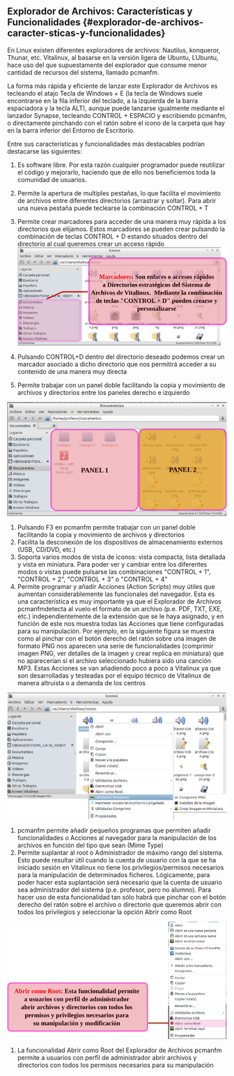 ## Explorador de Archivos: Características y Funcionalidades {#explorador-de-archivos-caracter-sticas-y-funcionalidades}

En Linux existen diferentes exploradores de archivos: Nautilus, konqueror, Thunar, etc. Vitalinux, al basarse en la versión ligera de Ubuntu, LUbuntu, hace uso del que supuestamente del explorador que consume menor cantidad de recursos del sistema, llamado pcmanfm.

La forma más rápida y eficiente de lanzar este Explorador de Archivos es tecleando el atajo Tecla de Windows + E (la tecla de Windows suele encontrarse en la fila inferior del teclado, a la izquierda de la barra espaciadora y la tecla ALT), aunque puede lanzarse igualmente mediante el lanzador Synapse, tecleando CONTROL + ESPACIO y escribiendo pcmanfm, o directamente pinchando con el ratón sobre el icono de la carpeta que hay en la barra inferior del Entorno de Escritorio.

Entre sus características y funcionalidades más destacables podrían destacarse las siguientes:

1.  Es software libre. Por esta razón cualquier programador puede reutilizar el código y mejorarlo, haciendo que de ello nos beneficiemos toda la comunidad de usuarios.
2.  Permite la apertura de multiples pestañas, lo que facilita el movimiento de archivos entre diferentes directorios (arrastrar y soltar). Para abrir una nueva pestaña puede teclearse la combinación CONTROL + T
3.  Permite crear marcadores para acceder de una manera muy rápida a los directorios que elijamos. Estos marcadores se pueden crear pulsando la combinación de teclas CONTROL + D estando situados dentro del directorio al cual queremos crear un acceso rápido
![](/images/image13.png)

1.  Pulsando CONTROL+D dentro del directorio deseado podemos crear un marcador asociado a dicho directorio que nos permitirá acceder a su contenido de una manera muy directa
2.  Permite trabajar con un panel doble facilitando la copia y movimiento de archivos y directorios entre los paneles derecho e izquierdo

![](images/image41.png)

1.  Pulsando F3 en pcmanfm permite trabajar con un panel doble facilitando la copia y movimiento de archivos y directorios
2.  Facilita la desconexión de los dispositivos de almacenamiento externos (USB, CD/DVD, etc.)
3.  Soporta varios modos de vista de iconos: vista compacta, lista detallada y vista en miniatura. Para poder ver y cambiar entre los diferentes modos o vistas puede pulsarse las combinaciones &quot;CONTROL + 1&quot;, &quot;CONTROL + 2&quot;, &quot;CONTROL + 3&quot; o &quot;CONTROL + 4&quot;
4.  Permite programar y añadir Acciones (Action Scripts) muy útiles que aumentan considerablemente las funcionales del navegador. Esta es una característica es muy importante ya que el Explorador de Archivos pcmanfmdetecta al vuelo el formato de un archivo (p.e. PDF, TXT, EXE, etc.) independientemente de la extensión que se le haya asignado, y en función de este nos muestra todas las Acciones que tiene configuradas para su manipulación. Por ejemplo, en la siguiente figura se muestra como al pinchar con el botón derecho del ratón sobre una imagen de formato PNG nos aparecen una serie de funcionalidades (comprimir imagen PNG, ver detalles de la imagen y crear replica en miniatura) que no aparecerían si el archivo seleccionado hubiera sido una canción MP3. Estas Acciones se van añadiendo poco a poco a Vitalinux ya que son desarrolladas y testeadas por el equipo técnico de Vitalinux de manera altruista o a demanda de los centros

![](images/image39.png)

1.  pcmanfm permite añadir pequeños programas que permiten añadir funcionalidades o Acciones al navegador para la manipulación de los archivos en función del tipo que sean (Mime Type)
2.  Permite suplantar al root o Administrador de máximo rango del sistema. Esto puede resultar útil cuando la cuenta de usuario con la que se ha iniciado sesión en Vitalinux no tiene los privilegios/permisos necesarios para la manipulación de determinados ficheros. Lógicamente, para poder hacer esta suplantación será necesario que la cuenta de usuario sea administrador del sistema (p.e. profesor, pero no alumno). Para hacer uso de esta funcionalidad tan sólo habrá que pinchar con el botón derecho del ratón sobre el archivo o directorio que queremos abrir con todos los privilegios y seleccionar la opción Abrir como Root

![](images/image59.png)

1.  La funcionalidad Abrir como Root del Explorador de Archivos pcmanfm permite a usuarios con perfil de administrador abrir archivos y directorios con todos los permisos necesarios para su manipulación